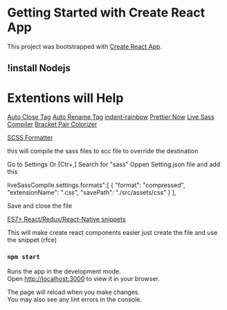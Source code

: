 # Getting Started with Create React App

This project was bootstrapped with [Create React App](https://github.com/facebook/create-react-app).

## !install Nodejs 

# Extentions will Help
[Auto Close Tag](https://marketplace.visualstudio.com/items?itemName=formulahendry.auto-close-tag)
[Auto Rename Tag](https://marketplace.visualstudio.com/items?itemName=formulahendry.auto-rename-tag)
[indent-rainbow](https://marketplace.visualstudio.com/items?itemName=oderwat.indent-rainbow)
[Prettier Now](https://marketplace.visualstudio.com/items?itemName=oderwat.indent-rainbow)
[Live Sass Compiler](https://marketplace.visualstudio.com/items?itemName=remimarsal.prettier-now)
[Bracket Pair Colorizer](https://marketplace.visualstudio.com/items?itemName=CoenraadS.bracket-pair-colorizer)

[SCSS Formatter](https://marketplace.visualstudio.com/items?itemName=sibiraj-s.vscode-scss-formatter)

this will compile the sass files to scc file 
to override the destination  

Go to Settings Or [Ctr+,]
Search for "sass"
Oppen Setting.json file and add this 

 liveSassCompile.settings.formats":[
        {
            "format": "compressed",
            "extensionName": ".css",
            "savePath": "./src/assets/css"
        }
    ],

Save and close the file


[ES7+ React/Redux/React-Native snippets](https://marketplace.visualstudio.com/items?itemName=dsznajder.es7-react-js-snippets)

This will make create react components easier just create the file and use the snippet (rfce) 

### `npm start`

Runs the app in the development mode.\
Open [http://localhost:3000](http://localhost:3000) to view it in your browser.

The page will reload when you make changes.\
You may also see any lint errors in the console.

